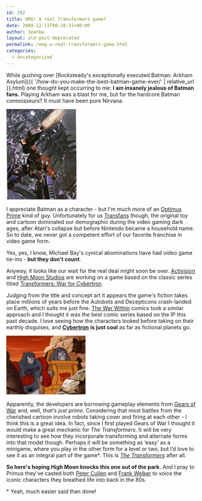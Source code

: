 ```yaml
---
id: 282
title: OMG! A real Transformers game?
date: 2009-12-11T00:18:31+00:00
author: Seanba
layout: old-post-deprecated
permalink: /omg-a-real-transformers-game.html
categories:
  - Uncategorized
---
```

While gushing over [Rocksteady's exceptionally executed Batman: Arkham Asylum]({{ '/how-do-you-make-the-best-batman-game-ever/' | relative_url }}.html) one thought kept occurring to me: **I am insanely jealous of Batman fans.** Playing Arkham was a blast for me, but for the hardcore Batman connoisseurs? It must have been pure Nirvana.

[<img class="sba-align-left" title="Optimus - War for Cyberton" alt="Picture of Optimus from War for Cybertron" src="/assets/wp-content/uploads/2009/12/optimuswfc_thumb.jpg" width="186" height="240" />](/assets/wp-content/uploads/2009/12/optimuswfc.jpg)

I appreciate Batman as a character - but I'm much more of an [Optimus Prime](http://en.wikipedia.org/wiki/Optimus_Prime_(Transformers)) kind of guy. Unfortunately for us [Transfans](http://www.urbandictionary.com/define.php?term=Transfan) though, the original toy and cartoon dominated our demographic during the video gaming dark ages, after Atari's collapse but before Nintendo became a household name. So to date, we never got a competent effort of our favorite franchise in video game form. 

Yes, yes, I know, Michael Bay's cynical abominations have had video game tie-ins - **but they don't count**.

Anyway, it looks like our wait for the real deal might soon be over. [Activision](http://en.wikipedia.org/wiki/Activision) and [High Moon Studios](http://www.highmoonstudios.com/) are working on a game based on the classic series titled [Transformers: War for Cybertron](http://kotaku.com/5421996/transformers-the-war-for-cybertron-puts-autobots-in-gears).

Judging from the title and concept art it appears the game's fiction takes place millions of years before the Autobots and Decepticons crash-landed on Earth, which suits me just fine. [The War Within](http://en.wikipedia.org/wiki/Transformers:_The_War_Within) comics took a similar approach and I thought it was the best comic series based on the IP this past decade. I love seeing how the characters looked before taking on their earthly disguises, and [**Cybertron**](http://en.wikipedia.org/wiki/Cybertron) **is just cool** as far as fictional planets go.

<img class="sba-align-right" title="&quot;Autobots, take cover!&quot;" alt="Brawn and Windcharger from Fire in the Sky" src="/assets/wp-content/uploads/2009/12/tftakecover.jpg" width="210" height="156" />

Apparently, the developers are borrowing gameplay elements from [Gears of War](http://en.wikipedia.org/wiki/Gears_of_war) and, well, _that’s just prime_. Considering that most battles from the cherished cartoon involve robots taking cover and firing at each other - I think this is a great idea. In fact, since I first played Gears of War I thought it would make a great mechanic for _The Transformers_. It will be very interesting to see how they incorporate transforming and alternate forms into that model though. Perhaps it will be something as ‘easy’ as a minigame, where you play in the other form for a level or two, but I’d love to see it as an integral part of the game*. This is _[The Transformers](http://en.wikipedia.org/wiki/Transformers:_Generation_1)_ after all.

**So here's hoping High Moon knocks this one out of the park.** And I pray to Primus they've casted both [Peter Cullen](http://en.wikipedia.org/wiki/Peter_Cullen) and [Frank Welker](http://en.wikipedia.org/wiki/Frank_Welker) to voice the iconic characters they breathed life into back in the 80s.

\* Yeah, much easier said than done!